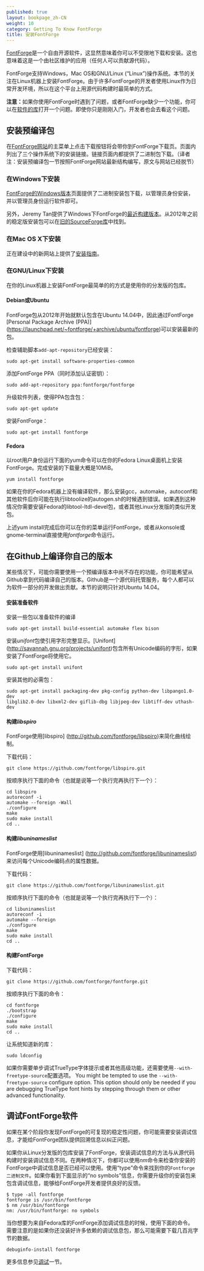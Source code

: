 ```yaml
---
published: true
layout: bookpage_zh-CN
weight: 10
category: Getting To Know FontForge
title: 安装FontForge
---
```


[FontForge]是一个自由开源软件，这显然意味着你可以不受限地下载和安装。这也意味着这是一个由社区维护的应用（任何人可以贡献源代码）。

FontForge支持Windows，Mac OS和GNU/Linux (“Linux”)操作系统。本节的关注在Linux机器上安装FontForge。由于许多FontForge的开发者使用Linux作为日常开发环境，所以在这个平台上用源代码构建时最简单的方式。

<p class="note"><b>注意：</b>如果你使用FontForge时遇到了问题，或者FontForge缺少一个功能，你可以在<a href="https://github.com/fontforge/fontforge">软件的库</a>打开一个问题。即使你只是刚刚入门，开发者也会去看这个问题。</p>


## 安装预编译包

在[FontForge网站][FontForge]的主菜单上点击下载按钮将会带你到FontForge下载页。页面内列出了三个操作系统下的安装链接。链接页面内都提供了二进制包下载。（译者注：安装预编译包一节按照FontForge网站最新结构编写，原文与网站已经脱节）

### 在Windows下安装

[FontForge的Windows版本][FontForge Windows Edition]页面提供了二进制安装包下载，以管理员身份安装，并以管理员身份运行软件即可。

另外，Jeremy Tan提供了Windows下FontForge的[最近构建版本](http://sourceforge.net/projects/fontforgebuilds/)。从2012年之前的稳定版安装包可以在[旧的SourceForge库](http://sourceforge.net/projects/fontforge/files/fontforge-executables/)中找到。

### 在Mac OS X下安装

正在建设中的新网站上提供了[安装指南](http://fontforge.github.io/en-US/downloads/mac/)。

### 在GNU/Linux下安装

在你的Linux机器上安装FontForge最简单的的方式是使用你的分发版的包库。

#### Debian或Ubuntu

FontForge包从2012年开始就默认包含在Ubuntu 14.04中，因此通过FontForge [Personal Package Archive (PPA)] (https://launchpad.net/~fontforge/+archive/ubuntu/fontforge)可以安装最新的包。

检查辅助脚本`add-apt-repository`已经安装：
    
```
sudo apt-get install software-properties-common
```

添加FontForge PPA（同时添加认证密钥）：
    
```
sudo add-apt-repository ppa:fontforge/fontforge
```

升级软件列表，使得PPA包含包：
    
```
sudo apt-get update
```

安装FontForge：
    
```
sudo apt-get install fontforge
```

#### Fedora

以root用户身份运行下面的yum命令可以在你的Fedora Linux桌面机上安装FontForge。完成安装的下载量大概是10MiB。

```
yum install fontforge
```

如果在你的Fedora机器上没有编译软件，那么安装gcc，automake，autoconf和其他软件后你可能在执行libtoolize的autogen.sh的时候遇到错误。如果遇到这种情况你需要安装Fedora的libtool-ltdl-devel包，或者其他Linux分发版的类似开发包。

上述yum install完成后你可以在你的菜单运行FontForge，或者从konsole或gnome-terminal直接使用*fontforge*命令运行。

## 在Github上编译你自己的版本

某些情况下，可能你需要使用一个预编译版本中尚不存在的功能，你可能希望从Github拿到代码编译自己的版本。Github是一个源代码托管服务，每个人都可以为软件一部分的开发做出贡献。本节的说明只针对Ubuntu 14.04。

#### 安装准备软件

安装一些包以准备软件的编译

```
sudo apt-get install build-essential automake flex bison
```

安装*unifont*包使引用字形完整显示。[Unifont] (http://savannah.gnu.org/projects/unifont)包含所有Unicode编码的字形，如果安装了FontForge将使用它。

```
sudo apt-get install unifont
```

安装其他的必需包： 

```
sudo apt-get install packaging-dev pkg-config python-dev libpango1.0-dev
libglib2.0-dev libxml2-dev giflib-dbg libjpeg-dev libtiff-dev uthash-dev
```

#### 构建*libspiro*

FontForge使用[libspiro] (http://github.com/fontforge/libspiro)来简化曲线绘制。

下载代码：

```
git clone https://github.com/fontforge/libspiro.git
```

按顺序执行下面的命令（也就是说等一个执行完再执行下一个）：

```
cd libspiro
autoreconf -i
automake --foreign -Wall
./configure
make
sudo make install
cd ..
```

#### 构建*libuninameslist*

FontForge使用[libuninameslist] (http://github.com/fontforge/libuninameslist)来访问每个Unicode编码点的属性数据。

下载代码：

```
git clone https://github.com/fontforge/libuninameslist.git
```


按顺序执行下面的命令（也就是说等一个执行完再执行下一个）：

```
cd libuninameslist
autoreconf -i
automake --foreign
./configure
make
sudo make install
cd ..
```

#### 构建FontForge

下载代码：

```
git clone https://github.com/fontforge/fontforge.git
```

按顺序执行下面的命令：

```
cd fontforge
./bootstrap
./configure
make
sudo make install
cd ..
```

让系统知道新的库：
    
```
sudo ldconfig
```

如果你需要单步调试TrueType字体提示或者其他高级功能，还需要使用`--with-freetype-source`配置选项。
You might be tempted to use the `--with-freetype-source` configure option. This option should only
be needed if you are debugging TrueType font hints by stepping through them or other advanced
functionality.


## 调试FontForge软件

如果在某个阶段你发现FontForge的可复现的稳定性问题，你可能需要安装调试信息，才能给FontForge团队提供回溯信息以纠正问题。

如果你从Linux分发版的包库安装了FontForge，安装调试信息的方法与从源代码构建时安装调试信息不同。在两种情况下，你都可以使用*nm*命令来检查你安装的FontForge中调试信息是否已经可以使用。使用“type”命令来找到你的`Fontforge二进制文件`。如果你看到下面显示的“no symbols”信息，你需要升级你的安装包来包含调试信息，能够给FontForge开发者提供良好的反馈。

```
$ type -all fontforge
fontforge is /usr/bin/fontforge
$ nm /usr/bin/fontforge
nm: /usr/bin/fontforge: no symbols
```

当你想要为来自Fedora库的FontForge添加调试信息的时候，使用下面的命令。需要注意的是如果你还没装好许多依赖的调试信息包，那么可能需要下载几百兆字节的数据。

```
debuginfo-install fontforge
```

更多信息参见[调试][Debugging]一节。


[FontForge]: http://fontforge.github.io/
[Debugging]: When_Things_Go_Wrong_With_Fontforge_Itself.html
[FontForge Windows Edition]: http://fontforge.github.io/en-US/downloads/windows/
